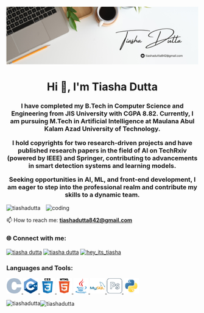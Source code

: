 ![logo](https://github.com/TiashaDutta/TiashaDutta/blob/main/Banner.png)
<h1 align="center">Hi 👋, I'm Tiasha Dutta</h1>
<h3 align="center"> I have completed my B.Tech in Computer Science and Engineering from JIS University with CGPA 8.82.
  Currently, I am pursuing M.Tech in Artificial Intelligence at Maulana Abul Kalam Azad University of Technology. 

I hold copyrights for two research-driven projects and have published research papers in the field of AI on TechRxiv (powered by IEEE) and Springer, contributing to advancements in smart detection systems and learning models.

Seeking opportunities in AI, ML, and front-end development, I am eager to step into the professional realm and contribute my skills to a dynamic team.</h3>

<img align="right" alt="coding" width="400" src="https://camo.githubusercontent.com/0f2df9c6430300192232520a10bc3f09066cee3c6f1205da8490ac2b1d69d9e5/68747470733a2f2f6d69722d73332d63646e2d63662e626568616e63652e6e65742f70726f6a6563745f6d6f64756c65732f646973702f3630313031343131363737303437352e363036386265666634363430612e676966">

<p align="left"> <img src="https://komarev.com/ghpvc/?username=tiashadutta&label=Profile%20views&color=0e75b6&style=flat" alt="tiashadutta" /> </p>

📫 How to reach me: **tiashadutta842@gmail.com**

<h3 align="left">🌐 Connect with me:</h3>
<p align="left">
<a href="https://linkedin.com/in/tiasha-dutta-58b960213" target="blank"><img align="center" src="https://raw.githubusercontent.com/rahuldkjain/github-profile-readme-generator/master/src/images/icons/Social/linked-in-alt.svg" alt="tiasha dutta" height="30" width="40" /></a>
<a href="https://fb.com/tiyashadutta.7334" target="blank"><img align="center" src="https://raw.githubusercontent.com/rahuldkjain/github-profile-readme-generator/master/src/images/icons/Social/facebook.svg" alt="tiasha dutta" height="30" width="40" /></a>
<a href="https://instagram.com/hey_its_tiasha" target="blank"><img align="center" src="https://raw.githubusercontent.com/rahuldkjain/github-profile-readme-generator/master/src/images/icons/Social/instagram.svg" alt="hey_its_tiasha" height="30" width="40" /></a>
</p>

<h3 align="left">Languages and Tools:</h3>
<p align="left"> <a href="https://www.cprogramming.com/" target="_blank" rel="noreferrer"> <img src="https://raw.githubusercontent.com/devicons/devicon/master/icons/c/c-original.svg" alt="c" width="40" height="40"/> </a> <a href="https://www.w3schools.com/cpp/" target="_blank" rel="noreferrer"> <img src="https://raw.githubusercontent.com/devicons/devicon/master/icons/cplusplus/cplusplus-original.svg" alt="cplusplus" width="40" height="40"/> </a> <a href="https://www.w3schools.com/css/" target="_blank" rel="noreferrer"> <img src="https://raw.githubusercontent.com/devicons/devicon/master/icons/css3/css3-original-wordmark.svg" alt="css3" width="40" height="40"/> </a> <a href="https://www.w3.org/html/" target="_blank" rel="noreferrer"> <img src="https://raw.githubusercontent.com/devicons/devicon/master/icons/html5/html5-original-wordmark.svg" alt="html5" width="40" height="40"/> </a> <a href="https://www.java.com" target="_blank" rel="noreferrer"> <img src="https://raw.githubusercontent.com/devicons/devicon/master/icons/java/java-original.svg" alt="java" width="40" height="40"/> </a> <a href="https://www.mysql.com/" target="_blank" rel="noreferrer"> <img src="https://raw.githubusercontent.com/devicons/devicon/master/icons/mysql/mysql-original-wordmark.svg" alt="mysql" width="40" height="40"/> </a> <a href="https://www.photoshop.com/en" target="_blank" rel="noreferrer"> <img src="https://raw.githubusercontent.com/devicons/devicon/master/icons/photoshop/photoshop-line.svg" alt="photoshop" width="40" height="40"/> </a> <a href="https://www.python.org" target="_blank" rel="noreferrer"> <img src="https://raw.githubusercontent.com/devicons/devicon/master/icons/python/python-original.svg" alt="python" width="40" height="40"/> </a> </p>

<p><img align="left" src="https://github-readme-stats.vercel.app/api/top-langs?username=tiashadutta&show_icons=true&locale=en&layout=compact" alt="tiashadutta" /></p>



<p><img align="center" src="https://github-readme-streak-stats.herokuapp.com/?user=tiashadutta&" alt="tiashadutta" /></p>
